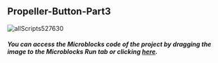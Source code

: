 ## Propeller-Button-Part3

![allScripts527630](https://user-images.githubusercontent.com/112697142/214312465-d5b6cfcc-1b91-4a6c-a14e-75d255007044.png)


##### You can access the Microblocks code of the project by dragging the image to the Microblocks Run tab or clicking [here](https://microblocks.fun/run/microblocks.html#scripts=GP%20Scripts%0Adepends%20%27PicoBricks%27%0A%0Ascript%20560%2099%20%7B%0AwhenStarted%0Aforever%20%7B%0A%20%20motor%20%3D%200%0A%20%20if%20%28motor%20%3D%3D%200%29%20%7B%0A%20%20%20%20pb_set_motor_speed%201%200%0A%20%20%7D%0A%20%20waitMillis%20250%0A%7D%0A%7D%0A%0Ascript%20918%20115%20%7B%0AwhenCondition%20%28pb_button%29%0Amotor%20%3D%201%0Apb_set_motor_speed%201%20100%0A%7D%0A%0A "here").
